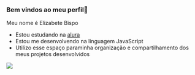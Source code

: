 ### Bem vindos ao meu perfil💞

Meu nome é Elizabete Bispo

- Estou estudando na [alura](https://www.alura.com.br)
- Estou me desenvolvendo na linguagem JavaScript
- Utilizo esse espaço paraminha organização e compartilhamento dos meus projetos desenvolvidos


![](https://media1.tenor.com/m/opEBWw0uddoAAAAC/umm.gif)
